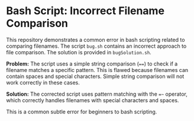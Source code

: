 # Bash Script: Incorrect Filename Comparison

This repository demonstrates a common error in bash scripting related to comparing filenames. The script `bug.sh` contains an incorrect approach to file comparison. The solution is provided in `bugSolution.sh`.

**Problem:**
The script uses a simple string comparison (`==`) to check if a filename matches a specific pattern. This is flawed because filenames can contain spaces and special characters. Simple string comparison will not work correctly in these cases.

**Solution:**
The corrected script uses pattern matching with the `=~` operator, which correctly handles filenames with special characters and spaces.

This is a common subtle error for beginners to bash scripting.